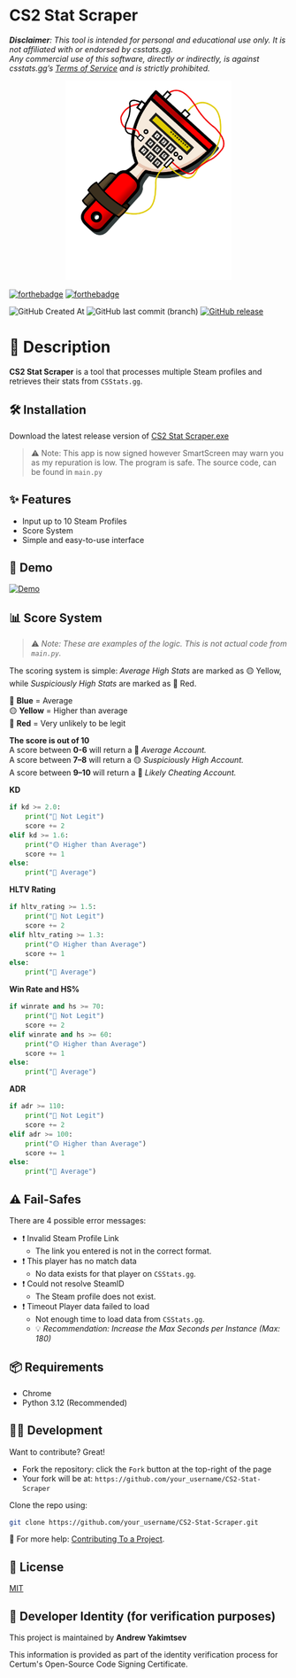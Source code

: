 # CS2 Stat Scraper
***Disclaimer**: This tool is intended for personal and educational use only. It is not affiliated with or endorsed by csstats.gg.  
Any commercial use of this software, directly or indirectly, is against csstats.gg’s [Terms of Service](https://csstats.gg/terms-of-use) and is strictly prohibited.*


<p align="center">
  <img src="images/icon-banner.png" alt="Example Image" width="300"/>
</p>

[![forthebadge](https://forthebadge.com/images/badges/made-with-python.svg)](https://forthebadge.com)
[![forthebadge](https://forthebadge.com/images/badges/built-with-love.svg)](https://forthebadge.com)

![GitHub Created At](https://img.shields.io/github/created-at/Emco878/CS2-Stat-Scraper) 
![GitHub last commit (branch)](https://img.shields.io/github/last-commit/Emco878/CS2-Stat-Scraper/main)
[![GitHub release](https://img.shields.io/github/v/release/Emco878/CS2-Stat-Scraper?label=latest%20release)](https://github.com/Emco878/CS2-Stat-Scraper/releases/latest)



# 📌 Description
**CS2 Stat Scraper** is a tool that processes multiple Steam profiles and retrieves their stats from `CSStats.gg`.

## 🛠️ Installation
Download the latest release version of [CS2 Stat Scraper.exe](https://github.com/Emco878/CS2-Stat-Scraper/releases/latest)

>⚠️ Note: This app is now signed however SmartScreen may warn you as my repuration is low. The program is safe. The source code, can be found in `main.py`

## ✨ Features
- Input up to 10 Steam Profiles
- Score System
- Simple and easy-to-use interface

## 🎥 Demo
[![Demo](images/demo-video-thumbnail.png)](https://youtu.be/M66f-juyNfk)


## 📊 Score System

> ⚠️ *Note: These are examples of the logic. This is not actual code from `main.py`.*

The scoring system is simple: *Average High Stats* are marked as 🟡 Yellow, while *Suspiciously High Stats* are marked as 🔴 Red.

🔵 **Blue** = Average  
🟡 **Yellow** = Higher than average  
🔴 **Red** = Very unlikely to be legit

**The score is out of 10**  
A score between **0-6** will return a 🔵 *Average Account.*  
A score between **7–8** will return a 🟡 *Suspiciously High Account.*  
A score between **9–10** will return a 🔴 *Likely Cheating Account.*

**KD**
```python
if kd >= 2.0:
    print("🔴 Not Legit")
    score += 2
elif kd >= 1.6:
    print("🟡 Higher than Average")
    score += 1
else:
    print("🔵 Average")
```

**HLTV Rating**
```python
if hltv_rating >= 1.5:
    print("🔴 Not Legit")
    score += 2
elif hltv_rating >= 1.3:
    print("🟡 Higher than Average")
    score += 1
else:
    print("🔵 Average")
```

**Win Rate and HS%**
```python
if winrate and hs >= 70:
    print("🔴 Not Legit")
    score += 2
elif winrate and hs >= 60:
    print("🟡 Higher than Average")
    score += 1
else:
    print("🔵 Average")
```

**ADR**
```python
if adr >= 110:
    print("🔴 Not Legit")
    score += 2
elif adr >= 100:
    print("🟡 Higher than Average")
    score += 1
else:
    print("🔵 Average")
```

## ⚠️ Fail-Safes
There are 4 possible error messages:
- ❗ Invalid Steam Profile Link
    - The link you entered is not in the correct format.
- ❗ This player has no match data
    - No data exists for that player on `CSStats.gg`.
- ❗ Could not resolve SteamID
    - The Steam profile does not exist.
- ❗ Timeout Player data failed to load
    - Not enough time to load data from `CSStats.gg`.
    - 💡 *Recommendation: Increase the Max Seconds per Instance (Max: 180)*

## 📦 Requirements
- Chrome
- Python 3.12 (Recommended)

## 👨‍💻 Development
Want to contribute? Great!

- Fork the repository: click the `Fork` button at the top-right of the page
- Your fork will be at: `https://github.com/your_username/CS2-Stat-Scraper`

Clone the repo using:

```bash
git clone https://github.com/your_username/CS2-Stat-Scraper.git
```
 🔗 For more help: [Contributing To a Project](https://docs.github.com/en/get-started/exploring-projects-on-github/contributing-to-a-project).

## 📝 License
[MIT](https://choosealicense.com/licenses/mit/)

## 👤 Developer Identity (for verification purposes)

This project is maintained by **Andrew Yakimtsev**

This information is provided as part of the identity verification process for Certum's Open-Source Code Signing Certificate.